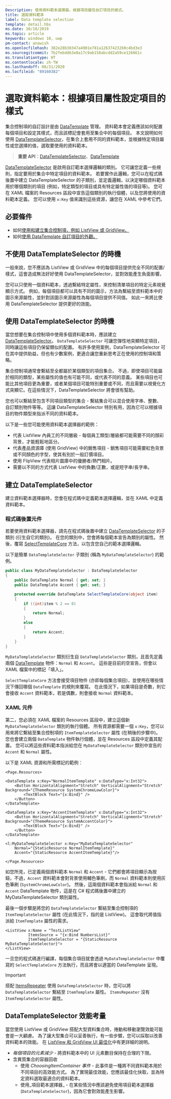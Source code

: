 ```yaml
---
Description: 使用資料範本選擇器，根據項目屬性自訂項目的樣式。
title: 選取資料範本
label: Data template selection
template: detail.hbs
ms.date: 10/18/2019
ms.topic: article
keywords: windows 10, uwp
pm-contact: anawish
ms.openlocfilehash: 382e28b38347a4901e781a12637423260c4bd3e3
ms.sourcegitcommit: 7b2febddb3e8a17c9ab158abcdd2a59ce126661c
ms.translationtype: HT
ms.contentlocale: zh-TW
ms.lasthandoff: 08/31/2020
ms.locfileid: "89160382"
---
```

# <a name="data-template-selection-styling-items-based-on-their-properties"></a>選取資料範本：根據項目屬性設定項目的樣式

集合控制項的自訂設計是由 [DataTemplate](/uwp/api/windows.ui.xaml.datatemplate) 管理。 資料範本會定義應該如何配置每個項目和設定其樣式，而且該標記會套用至集合中的每個項目。 本文說明如何使用 [DataTemplateSelector](/uwp/api/windows.ui.xaml.controls.datatemplateselector)，在集合上套用不同的資料範本，並根據特定項目屬性或您選擇的值，選取要使用的資料範本。

> **重要 API**：[DataTemplateSelector](/uwp/api/windows.ui.xaml.controls.datatemplateselector)、[DataTemplate](/uwp/api/windows.ui.xaml.datatemplate)

[DataTemplateSelector](/uwp/api/windows.ui.xaml.controls.datatemplateselector) 是啟用自訂範本選擇邏輯的類別。 它可讓您定義一些規則，指定要用於集合中特定項目的資料範本。 若要實作此邏輯，您可以在程式碼後置中建立 DataTemplateSelector 的子類別，並定義邏輯，以決定哪個資料範本用於哪個類別的項目 (例如，特定類型的項目或具有特定屬性值的項目等)。 您可在 XAML 檔案的 Resources 區段中宣告這個類別的執行個體，以及您將使用的資料範本定義。 您可以使用 `x:Key` 值來識別這些資源，讓您在 XAML 中參考它們。

## <a name="prerequisites"></a>必要條件

- 如何[使用和建立集合控制項，例如 ListView 或 GridView。](listview-and-gridview.md)
- 如何[使用 DataTemplate 自訂項目的外觀。](item-containers-templates.md#data-template)

## <a name="when-not-to-use-a-datatemplateselector"></a>不使用 DataTemplateSelector 的時機

一般來說，您不應該為 ListView 或 GridView 中的每個項目提供完全不同的配置/樣式，這會造成無法好好使用 DataTemplateSelector，並對效能產生負面影響。

您可以只使用一個資料範本，透過繫結特定屬性，來控制清單項目的特定元素視覺顯示方式。 例如，每個項目都可以具有不同的圖示，方法為繫結至資料範本中的圖示來源屬性，並針對該圖示來源屬性為每個項目提供不同值。 如此一來將比使用 DataTemplateSelector 提供更好的效能。

## <a name="when-to-use-a-datatemplateselector"></a>使用 DataTemplateSelector 的時機

當您想要在集合控制項中使用多個資料範本時，應該建立 [DataTemplateSelector](/uwp/api/windows.ui.xaml.controls.datatemplateselector)。 `DataTemplateSelector` 可讓您彈性地突顯特定項目，同時讓這些項目仍保留類似的配置。 有許多使用案例，DataTemplateSelector 可在其中提供助益，但也有少數案例，更適合讓您重新思考正在使用的控制項和策略。

集合控制項通常會繫結至全都屬於某個類型的項目集合。 不過，即使項目可能屬於相同的類型，某些屬性的值也有可能不同，或代表不同的意義。 某些項目也可能比其他項目更為重要，或者某個項目可能特別重要或不同，而且需要以視覺化方式突顯它。在這些情況下，DataTemplateSelector 將會很有幫助。

您也可以繫結至包含不同項目類型的集合 - 繫結集合可以混合使用字串、整數、自訂類別物件等等。 這讓 DataTemplateSelector 特別有用，因為它可以根據項目的物件類型來指派不同的資料範本。

以下是一些您可能使用資料範本選擇器的範例：

- 代表 ListView 內員工的不同層級 - 每個員工類型/層級都可能需要不同的顏彩背景，才能輕鬆地區分。
- 代表產品資源庫 (使用 GridView) 中的銷售項目 - 銷售項目可能需要紅色背景或不同顏色的字型，使其有別於一般訂價項目。
- 使用 FlipView 代表相片圖庫中的優勝者/熱門相片。
- 需要以不同的方式代表 ListView 中的負數/正數，或是短字串/長字串。

## <a name="create-a-datatemplateselector"></a>建立 DataTemplateSelector

建立資料範本選擇器時，您會在程式碼中定義範本選擇邏輯，並在 XAML 中定義資料範本。

### <a name="code-behind-component"></a>程式碼後置元件

若要使用資料範本選擇器，請先在程式碼後置中建立 [DataTemplateSelector](/uwp/api/windows.ui.xaml.controls.datatemplateselector) 的子類別 (衍生自它的類別)。 在您的類別中，您會將每個範本宣告為類別的屬性。 然後，覆寫 [SelectTemplateCore](/uwp/api/windows.ui.xaml.controls.datatemplateselector.selecttemplatecore) 方法，以包含您自己的範本選擇邏輯。

以下是簡單 `DataTemplateSelector` 子類別 (稱為 `MyDataTemplateSelector`) 的範例。

```csharp
public class MyDataTemplateSelector : DataTemplateSelector
{
    public DataTemplate Normal { get; set; }
    public DataTemplate Accent { get; set; }

    protected override DataTemplate SelectTemplateCore(object item)
    {
        if ((int)item % 2 == 0)
        {
            return Normal;
        }
        else
        {
            return Accent;
        }
    }
}
```

`MyDataTemplateSelector` 類別衍生自 `DataTemplateSelector` 類別，且首先定義兩個 [DataTemplate](/uwp/api/windows.ui.xaml.datatemplate) 物件：`Normal` 和 `Accent`。 這些是目前的空宣告，但會以 XAML 檔案中的標記「填入」。

`SelectTemplateCore` 方法會接受項目物件 (亦即每個集合項目)，並使用在哪些情況下傳回哪個 `DataTemplate` 的規則來覆寫。 在此情況下，如果項目是奇數，則它會接收 `Accent` 資料範本，若是偶數，則會接收 `Normal` 資料範本。

### <a name="xaml-component"></a>XAML 元件

第二，您必須在 XAML 檔案的 Resources 區段中，建立這個新 `MyDataTemplateSelector` 類別的執行個體。 所有資源都需要一個 `x:Key`，您可以用來將它繫結至集合控制項的 `ItemTemplateSelector` 屬性 (在稍後的步驟中)。 您也會建立兩個 `DataTemplate` 物件執行個體，並在 Resources 區段中定義其配置。 您可以將這些資料範本指派給您在 `MyDataTemplateSelector` 類別中宣告的 `Accent` 和 `Normal` 屬性。

以下是 XAML 資源和所需標記的範例：

```xaml
<Page.Resources>

<DataTemplate x:Key="NormalItemTemplate" x:DataType="x:Int32">
    <Button HorizontalAlignment="Stretch" VerticalAlignment="Stretch" Background="{ThemeResource SystemChromeLowColor}">
        <TextBlock Text="{x:Bind}" />
    </Button>
</DataTemplate>

<DataTemplate x:Key="AccentItemTemplate" x:DataType="x:Int32">
    <Button HorizontalAlignment="Stretch" VerticalAlignment="Stretch" Background="{ThemeResource SystemAccentColor}">
        <TextBlock Text="{x:Bind}" />
    </Button>
</DataTemplate>

<l:MyDataTemplateSelector x:Key="MyDataTemplateSelector"
    Normal="{StaticResource NormalItemTemplate}"
    Accent="{StaticResource AccentItemTemplate}"/>

</Page.Resources>
```

如您所見，已定義兩個資料範本 `Normal` 和 `Accent` - 它們都會將項目顯示為按鈕，不過，`Accent` 資料範本會對背景使用輔色筆刷，而 `Normal` 資料範本則使用灰色筆刷 (`SystemChromeLowColor`)。 然後，這兩個資料範本會指派給 `Normal` 和 `Accent` DataTemplate 物件，這是在 C# 程式碼後置中建立的 MyDataTemplateSelector 類別屬性。

最後一個步驟是將您的 `DataTemplateSelector` 繫結至集合控制項的 `ItemTemplateSelector` 屬性 (在此情況下，指的是 ListView)。 這會取代將值指派給 `ItemTemplate` 屬性的需求。 

```xaml
<ListView x:Name = "TestListView"
          ItemsSource = "{x:Bind NumbersList}"
          ItemTemplateSelector = "{StaticResource MyDataTemplateSelector}">
</ListView>
```

一旦您的程式碼進行編譯，每個集合項目就會透過 `MyDataTemplateSelector` 中覆寫的 `SelectTemplateCore` 方法執行，而且將會以適當的 DataTemplate 呈現。

> [!IMPORTANT]
> 搭配 [ItemsRepeater](/uwp/api/microsoft.ui.xaml.controls.itemsrepeater?view=winui-2.2) 使用 `DataTemplateSelector` 時，您可以將 `DataTemplateSelector` 繫結至 `ItemTemplate` 屬性。 `ItemsRepeater` 沒有 `ItemTemplateSelector` 屬性。

## <a name="datatemplateselector-performance-considerations"></a>DataTemplateSelector 效能考量

當您使用 ListView 或 GridView 搭配大型資料集合時，捲動和移動瀏覽效能可能會是一大顧慮。 為了讓大型集合可以妥善執行，有一些步驟，您可以採取以改善資料範本的效能。 在 [ListView 和 GridView UI 最佳化](../../debug-test-perf/optimize-gridview-and-listview.md)中有更詳細的說明。

- _每個項目的元素減少_ - 將資料範本中的 UI 元素數目保持在合理的下限。
- 含異質集合的容器回收
  - 使用 _ChoosingItemContainer 事件_ - 此事件是一種將不同資料範本用於不同項目的高效能方式。 為了實現最佳效能，您應該最佳化快取，並為特定資料選取最適合的資料範本。
  - 使用_項目範本選擇器_ - 在某些情況中應該避免使用項目範本選擇器 (`DataTemplateSelector`)，因為它會對效能產生影響。